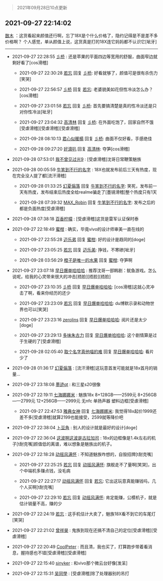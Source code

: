 > 2021年09月28日10点更新
<link rel="stylesheet" href="https://cdn.jsdelivr.net/gh/taotie6/sampleJSON@main/css/photo_show.css">
<meta name="referrer" content="no-referrer" />


 ## 2021-09-27 22:14:02 

 [㪚木](https://www.coolapk.com/feed/30306594?shareKey=ZjZlODkwYjE5ZGFmNjE1MWRjYmU~) ：这货看起来颜值还行啊，忘了18X是个什么价格了，隐约记得是不是差不多价格啊？
个人感觉，单从颜值上说，这货真是打的18X连它妈妈都不认识它[呲牙] 

<div class="album">
</div>

 ------- 

- 2021-09-27 22:28:55 [彡桥](uid=3740933) : 还是苹果的平面四边等宽用的舒服，曲面窄边就剩好看了[cos滑稽] 

    - 2021-09-27 22:30:28 [若忘](uid=459610) 回复 [彡桥](uid=3740933): 好看就够了，颜值可是很有杀伤力[笑哭] 

    - 2021-09-27 22:56:57 [彡桥](uid=3740933) 回复 [若忘](uid=459610): 老婆貌美如花但性冷淡怎么办？[cos滑稽] 

    - 2021-09-27 23:01:58 [若忘](uid=459610) 回复 [彡桥](uid=3740933): 首先要搞清楚是真的性冷淡还是只对你性冷淡[呲牙] 

    - 2021-09-27 23:04:32 [高清林](uid=8114305) 回复 [彡桥](uid=3740933): 在外面吃饱了，回家自然不饿[受虐滑稽][受虐滑稽][受虐滑稽] 

    - 2021-09-28 08:10:13 [君心似暖楊](uid=3303409) 回复 [彡桥](uid=3740933): 曲面不仅好看，手感绝佳 

    - 2021-09-28 09:27:20 [好滴叭](uid=5526219) 回复 [高清林](uid=8114305): 夺笋[cos滑稽] 

- 2021-09-28 07:53:01 [我不曾见过光9](uid=1784401) : [受虐滑稽]沈哥日常鞭策魅族 

- 2021-09-28 00:05:59 [牛笔到不行的名字](uid=2374460) : 18X也就发布前后三天有热度，现在完全没人提了都[流汗滑稽] 

    - 2021-09-28 01:33:25 [幻夏傟落](uid=2370809) 回复 [牛笔到不行的名字](uid=2374460): 笑死，发布前一天有热度，发布结束后热度全给realme骗走了[墨镜滑稽]整个热度只有1天 

    - 2021-09-28 07:39:32 [MAX_Robin](uid=1152395) 回复 [牛笔到不行的名字](uid=2374460): 发布之后的都是负面热度[受虐滑稽] 

- 2021-09-28 07:38:18 [百香柠檬](uid=2068085) : [受虐滑稽]这货是雷军认证保时泰 

- 2021-09-27 22:18:49 [蜜柑](uid=1097842) : 确实，毕竟vivo的设计师审美一直在线的 

    - 2021-09-27 22:55:28 [迈乐弟](uid=1554109) 回复 [蜜柑](uid=1097842): 好的设计是趋同的[doge] 

    - 2021-09-27 23:05:25 [若忘](uid=459610) 回复 [迈乐弟](uid=1554109): 挣钱，不寒碜[呲牙] 

    - 2021-09-28 03:56:29 [橙子是唯一的水果](uid=3157535) 回复 [蜜柑](uid=1097842): 夺笋啊 

- 2021-09-27 23:07:18 [早日爆单哈哈哈](uid=2188936) : 推荐沈哥一部韩剧：鱿鱼游戏。怎么说呢，给我的心灵带来很大的冲击[捂脸][捂脸][捂脸] 

    - 2021-09-27 23:10:35 [彡桥](uid=3740933) 回复 [早日爆单哈哈哈](uid=2188936): [cos滑稽]这就心灵冲击了啊，看来你经历的还少 

    - 2021-09-27 23:23:09 [若忘](uid=459610) 回复 [早日爆单哈哈哈](uid=2188936): du博默示录和动物世界也可以[笑哭] 

    - 2021-09-27 23:23:16 [zerolins](uid=4255244) 回复 [早日爆单哈哈哈](uid=2188936): 阅片还是太少[doge] 

    - 2021-09-27 23:29:13 [多味朱古力](uid=1614110) 回复 [早日爆单哈哈哈](uid=2188936): 这个剧情算是过于生硬的了[受虐滑稽] 

    - 2021-09-28 02:05:40 [取个名字真他喵的难](uid=2242411) 回复 [早日爆单哈哈哈](uid=2188936): 看片少了 

- 2021-09-28 01:36:17 [幻夏傟落](uid=2370809) : [流汗滑稽]这玩意首发可能就是18x首月的销量… 

- 2021-09-27 23:18:08 [墨迹qt](uid=2395385) : 和三星s20很像 

- 2021-09-27 22:19:11 [七海娜娜米](uid=2406420) : 魅族18x
8+128GB——2599元
8+256GB——2799元
12+256GB——2999元
无nfc 单扬声器 塑料边框[受虐滑稽] 

    - 2021-09-27 22:47:53 [雅典女神](uid=1543651) 回复 [七海娜娜米](uid=2406420): 我觉得18x起价1999还差不多[受虐滑稽]就算2199也能接受，2599就等降价吧 

- 2021-09-27 22:38:04 [卜豆角](uid=669339) : 别人的设计就是最好的设计[doge] 

- 2021-09-27 22:36:04 [这波啊这波是古拉加司](uid=3369995) : 18x的边框像是1.4k左右的机子[t耐克嘴]颜值低的离谱，难以想象是魅族出的机子。 

- 2021-09-27 22:18:28 [动摇风满怀](uid=2908614) : 不知道魅族咋想的，自毁招牌[t耐克嘴] 

    - 2021-09-27 22:25:25 [若忘](uid=459610) 回复 [动摇风满怀](uid=2908614): 旗舰走不了量啊[笑哭]，出个中端机多赚点钱，没毛病 

    - 2021-09-27 22:27:17 [动摇风满怀](uid=2908614) 回复 [若忘](uid=459610): 它出这玩意真能赚钱吗，几个人买啊[t耐克嘴] 

    - 2021-09-27 22:29:10 [若忘](uid=459610) 回复 [动摇风满怀](uid=2908614): 肯定能赚，公模机子，就是估计销量不高，赚的少 

- 2021-09-27 22:24:19 [若忘](uid=459610) : 这手机估计大卖了，魅族18X看不到它的车尾灯[笑哭] 

- 2021-09-27 22:21:02 [曾祥昊](uid=6695078) : 鬼族到现在还搞不清自己的定位[受虐滑稽][受虐滑稽] 

- 2021-09-27 22:20:49 [CoolPeter](uid=1437066) : 而且清，我也买了，打算跑步带着看消息，握持感也不错[受虐滑稽][受虐滑稽] 

- 2021-09-27 22:15:40 [sinyker](uid=684334) : 和vivo那个微云台好像[发呆] 

- 2021-09-27 22:15:31 [吴同學](uid=1320218) : [受虐滑稽]除了处理器别的吊打 

